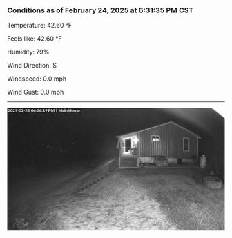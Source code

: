 ### Conditions as of February 24, 2025 at 6:31:35 PM CST 

Temperature: 42.60 &deg;F

Feels like: 42.60 &deg;F

Humidity: 79%

Wind Direction: S

Windspeed: 0.0 mph

Wind Gust: 0.0 mph

---

<img src="./images/latest.jpeg"/>

